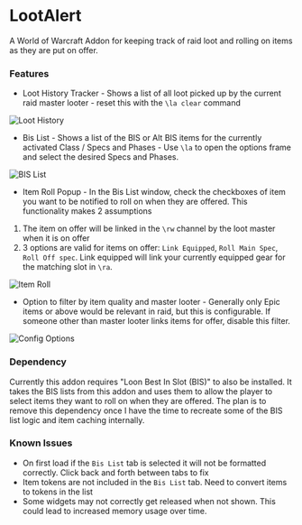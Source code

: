 LootAlert
=====

A World of Warcraft Addon for keeping track of raid loot and rolling on items as they are put on offer.


### Features

* Loot History Tracker - Shows a list of all loot picked up by the current raid master looter - reset this with the `\la clear` command

![Loot History](https://i.imgur.com/sqkqOK9.png)

* Bis List - Shows a list of the BIS or Alt BIS items for the currently activated Class / Specs and Phases - Use `\la` to open the options frame and select the desired Specs and Phases.

![BIS List](https://i.imgur.com/P0JmNMj.png)

* Item Roll Popup - In the Bis List window, check the checkboxes of item you want to be notified to roll on when they are offered. This functionality makes 2 assumptions

1) The item on offer will be linked in the `\rw` channel by the loot master when it is on offer
2) 3 options are valid for items on offer: `Link Equipped`, `Roll Main Spec`, `Roll Off spec`. Link equipped will link your currently equipped gear for the matching slot in `\ra`.

![Item Roll](https://i.imgur.com/ljJEeV6.png)

* Option to filter by item quality and master looter - Generally only Epic items or above would be relevant in raid, but this is configurable. If someone other than master looter links items for offer, disable this filter.

![Config Options](https://i.imgur.com/YhrY5da.png)

### Dependency

Currently this addon requires "Loon Best In Slot (BIS)" to also be installed. It takes the BIS lists from this addon and uses them to allow the player to select items they want to roll on when they are offered. The plan is to remove this dependency once I have the time to recreate some of the BIS list logic and item caching internally.


### Known Issues

- On first load if the `Bis List` tab is selected it will not be formatted correctly. Click back and forth between tabs to fix
- Item tokens are not included in the `Bis List` tab. Need to convert items to tokens in the list
- Some widgets may not correctly get released when not shown. This could lead to increased memory usage over time.